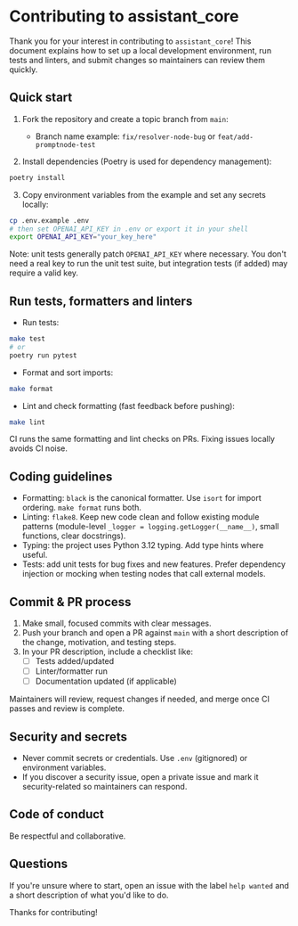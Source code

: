 # Contributing to assistant_core

Thank you for your interest in contributing to `assistant_core`! This document explains how to set up a local development environment, run tests and linters, and submit changes so maintainers can review them quickly.

## Quick start

1. Fork the repository and create a topic branch from `main`:

   - Branch name example: `fix/resolver-node-bug` or `feat/add-promptnode-test`

2. Install dependencies (Poetry is used for dependency management):

```bash
poetry install
```

3. Copy environment variables from the example and set any secrets locally:

```bash
cp .env.example .env
# then set OPENAI_API_KEY in .env or export it in your shell
export OPENAI_API_KEY="your_key_here"
```

Note: unit tests generally patch `OPENAI_API_KEY` where necessary. You don't need a real key to run the unit test suite, but integration tests (if added) may require a valid key.

## Run tests, formatters and linters

- Run tests:

```bash
make test
# or
poetry run pytest
```

- Format and sort imports:

```bash
make format
```

- Lint and check formatting (fast feedback before pushing):

```bash
make lint
```

CI runs the same formatting and lint checks on PRs. Fixing issues locally avoids CI noise.

## Coding guidelines

- Formatting: `black` is the canonical formatter. Use `isort` for import ordering. `make format` runs both.
- Linting: `flake8`. Keep new code clean and follow existing module patterns (module-level `_logger = logging.getLogger(__name__)`, small functions, clear docstrings).
- Typing: the project uses Python 3.12 typing. Add type hints where useful.
- Tests: add unit tests for bug fixes and new features. Prefer dependency injection or mocking when testing nodes that call external models.

## Commit & PR process

1. Make small, focused commits with clear messages.
2. Push your branch and open a PR against `main` with a short description of the change, motivation, and testing steps.
3. In your PR description, include a checklist like:
   - [ ] Tests added/updated
   - [ ] Linter/formatter run
   - [ ] Documentation updated (if applicable)

Maintainers will review, request changes if needed, and merge once CI passes and review is complete.

## Security and secrets

- Never commit secrets or credentials. Use `.env` (gitignored) or environment variables.
- If you discover a security issue, open a private issue and mark it security-related so maintainers can respond.

## Code of conduct

Be respectful and collaborative.

## Questions

If you're unsure where to start, open an issue with the label `help wanted` and a short description of what you'd like to do.

Thanks for contributing!
